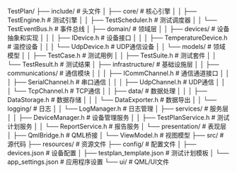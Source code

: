 TestPlan/
├── include/                     # 头文件
│   ├── core/                    # 核心引擎
│   │   ├── TestEngine.h         # 测试引擎
│   │   ├── TestScheduler.h      # 测试调度器
│   │   └── TestEventBus.h       # 事件总线
│   ├── domain/                  # 领域层
│   │   ├── devices/             # 设备抽象和实现
│   │   │   ├── IDevice.h        # 设备接口
│   │   │   ├── TemperatureDevice.h  # 温控设备
│   │   │   └── UdpDevice.h      # UDP通信设备
│   │   └── models/              # 领域模型
│   │       ├── TestCase.h       # 测试用例
│   │       ├── TestSuite.h      # 测试套件
│   │       └── TestResult.h     # 测试结果
│   ├── infrastructure/          # 基础设施层
│   │   ├── communications/      # 通信模块
│   │   │   ├── ICommChannel.h   # 通信通道接口
│   │   │   ├── SerialChannel.h  # 串口通信
│   │   │   ├── UdpChannel.h     # UDP通信
│   │   │   └── TcpChannel.h     # TCP通信
│   │   ├── data/                # 数据处理
│   │   │   ├── DataStorage.h    # 数据存储
│   │   │   └── DataExporter.h   # 数据导出
│   │   └── logging/             # 日志
│   │       └── LogManager.h     # 日志管理
│   ├── services/                # 服务层
│   │   ├── DeviceManager.h      # 设备管理服务
│   │   ├── TestPlanService.h    # 测试计划服务
│   │   └── ReportService.h      # 报告服务
│   └── presentation/            # 表现层
│       ├── QmlBridge.h          # QML桥接
│       └── ViewModel.h          # 视图模型
├── src/                         # 源代码
├── resources/                   # 资源文件
├── config/                      # 配置文件
│   ├── devices.json            # 设备配置
│   ├── testplan_template.json  # 测试计划模板
│   └── app_settings.json       # 应用程序设置
└── ui/                          # QML/UI文件